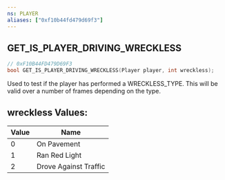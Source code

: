 ```yaml
---
ns: PLAYER
aliases: ["0xf10b44fd479d69f3"]
---
```

## GET_IS_PLAYER_DRIVING_WRECKLESS

```c
// 0xF10B44FD479D69F3
bool GET_IS_PLAYER_DRIVING_WRECKLESS(Player player, int wreckless);
```

Used to test if the player has performed a WRECKLESS_TYPE. This will be valid over a number of frames depending on the type.

## wreckless Values:
| Value | Name |
| --- | --- |
| 0 | On Pavement |
| 1 | Ran Red Light |
| 2 | Drove Against Traffic |

